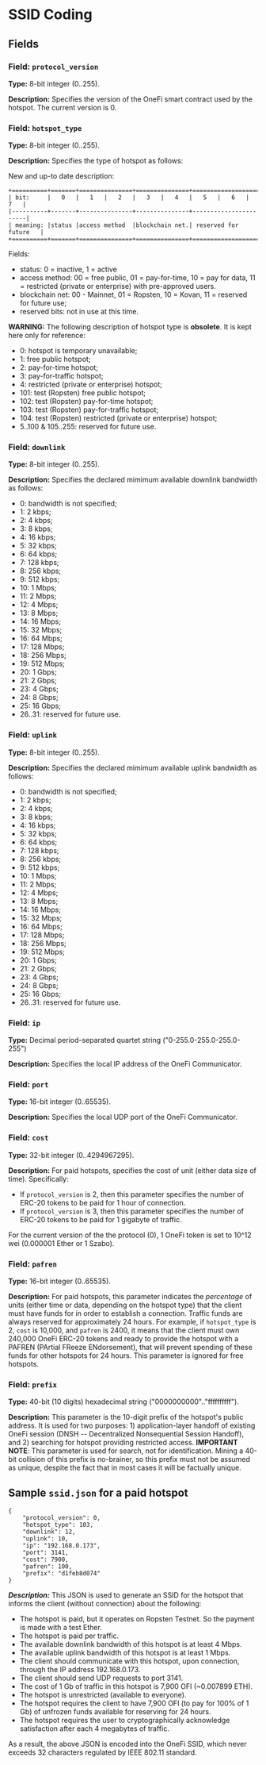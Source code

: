 # SSID Coding

## Fields

### Field: `protocol_version`
**Type:** 8-bit integer (0..255).

**Description:** Specifies the version of the OneFi smart contract used by the hotspot. The current version is 0.

### Field: `hotspot_type`
**Type:** 8-bit integer (0..255).

**Description:** Specifies the type of hotspot as follows:

New and up-to date description:

```
+==========+=======+===============+===============+=======================+
| bit:     |   0   |   1   |   2   |   3   |   4   |   5   |   6   |   7   |
|----------+-------+---------------+---------------+-----------------------|
| meaning: |status |access method  |blockchain net.| reserved for future   |
+==========+=======+===============+===============+=======================+         
```

Fields:

* status: 0 = inactive, 1 = active
* access method: 00 = free public, 01 = pay-for-time, 10 = pay for data, 11 = restricted (private or enterprise) with pre-approved users.
* blockchain net: 00 - Mainnet, 01 = Ropsten, 10 = Kovan, 11 = reserved for future use; 
* reserved bits: not in use at this time.


**WARNING:** The following description of hotspot type is **obsolete**. It is kept here only for reference:

* 0: hotspot is temporary unavailable;
* 1: free public hotspot;
* 2: pay-for-time hotspot;
* 3: pay-for-traffic hotspot;
* 4: restricted (private or enterprise) hotspot;
* 101: test (Ropsten) free public hotspot;
* 102: test (Ropsten) pay-for-time hotspot;
* 103: test (Ropsten) pay-for-traffic hotspot;
* 104: test (Ropsten) restricted (private or enterprise) hotspot;
* 5..100 & 105..255: reserved for future use.





### Field: `downlink`
**Type:** 8-bit integer (0..255).

**Description:** Specifies the declared mimimum available downlink bandwidth as follows:

* 0: bandwidth is not specified;
* 1: 2 kbps;
* 2: 4 kbps;
* 3: 8 kbps;
* 4: 16 kbps;
* 5: 32 kbps;
* 6: 64 kbps;
* 7: 128 kbps;
* 8: 256 kbps;
* 9: 512 kbps;
* 10: 1 Mbps;
* 11: 2 Mbps;
* 12: 4 Mbps;
* 13: 8 Mbps;
* 14: 16 Mbps;
* 15: 32 Mbps;
* 16: 64 Mbps;
* 17: 128 Mbps;
* 18: 256 Mbps;
* 19: 512 Mbps;
* 20: 1 Gbps;
* 21: 2 Gbps;
* 23: 4 Gbps;
* 24: 8 Gbps;
* 25: 16 Gbps;
* 26..31: reserved for future use.

### Field: `uplink`
**Type:** 8-bit integer (0..255).

**Description:** Specifies the declared mimimum available uplink bandwidth as follows:

* 0: bandwidth is not specified;
* 1: 2 kbps;
* 2: 4 kbps;
* 3: 8 kbps;
* 4: 16 kbps;
* 5: 32 kbps;
* 6: 64 kbps;
* 7: 128 kbps;
* 8: 256 kbps;
* 9: 512 kbps;
* 10: 1 Mbps;
* 11: 2 Mbps;
* 12: 4 Mbps;
* 13: 8 Mbps;
* 14: 16 Mbps;
* 15: 32 Mbps;
* 16: 64 Mbps;
* 17: 128 Mbps;
* 18: 256 Mbps;
* 19: 512 Mbps;
* 20: 1 Gbps;
* 21: 2 Gbps;
* 23: 4 Gbps;
* 24: 8 Gbps;
* 25: 16 Gbps;
* 26..31: reserved for future use.

### Field: `ip`
**Type:** Decimal period-separated quartet string ("0-255.0-255.0-255.0-255")

**Description:** Specifies the local IP address of the OneFi Communicator.


### Field: `port`
**Type:** 16-bit integer (0..65535).

**Description:** Specifies the local UDP port of the OneFi Communicator.

### Field: `cost`
**Type:** 32-bit integer (0..4294967295).

**Description:** For paid hotspots, specifies the cost of unit (either data size of time). Specifically:

* If `protocol_version` is 2, then this parameter specifies the number of ERC-20 tokens to be paid for 1 hour of connection.
* If `protocol_version` is 3, then this parameter specifies the number of ERC-20 tokens to be paid for 1 gigabyte of traffic.

For the current version of the the protocol (0), 1 OneFi token is set to 10^12 wei (0.000001 Ether or 1 Szabo).


### Field: `pafren`
**Type:** 16-bit integer (0..65535).

**Description:** For paid hotspots, this parameter indicates the *percentage* of units (either time or data, depending on the hotspot type) that the client must have funds for in order to establish a connection. Traffic funds are always reserved for approximately 24 hours. For example, if `hotspot_type` is 2, `cost` is 10,000, and `pafren` is 2400, it means that the client must own 240,000 OneFi ERC-20 tokens and ready to provide the hotspot with a PAFREN (PArtial FReeze ENdorsement), that will prevent spending of these funds for other hotspots for 24 hours. This parameter is ignored for free hotspots.

### Field: `prefix`
**Type:** 40-bit (10 digits) hexadecimal string ("0000000000".."ffffffffff").

**Description:** This parameter is the 10-digit prefix of the hotspot's public address. It is used for two purposes: 1) application-layer handoff of existing OneFi session (DNSH -- Decentralized Nonsequential Session Handoff), and 2) searching for hotspot providing restricted access.
**IMPORTANT NOTE**: This parameter is used for search, not for identification. Mining a 40-bit collision of this prefix is no-brainer, so this prefix must not be assumed as unique, despite the fact that in most cases it will be factually unique.

## Sample `ssid.json` for a paid hotspot

```
{
    "protocol_version": 0,
    "hotspot_type": 103,
    "downlink": 12,
    "uplink": 10,
    "ip": "192.168.0.173",
    "port": 3141,
    "cost": 7900,
    "pafren": 100,
    "prefix": "d1feb8d074"
}
```

***Description:*** This JSON is used to generate an SSID for the hotspot that informs the client (without connection) about the following:

* The hotspot is paid, but it operates on Ropsten Testnet. So the payment is made with a test Ether.
* The hotspot is paid per traffic.
* The available downlink bandwidth of this hotspot is at least 4 Mbps.
* The available uplink bandwidth of this hotspot is at least 1 Mbps.
* The client should communicate with this hotspot, upon connection, through the IP address 192.168.0.173.
* The client should send UDP requests to port 3141.
* The cost of 1 Gb of traffic in this hotspot is 7,900 OFI (~0.007899 ETH).
* The hotspot is unrestricted (available to everyone).
* The hotspot requires the client to have 7,900 OFI (to pay for 100% of 1 Gb) of unfrozen funds available for reserving for 24 hours.
* The hotspot requires the user to cryptographically acknowledge satisfaction after each 4 megabytes of traffic.

As a result, the above JSON is encoded into the OneFi SSID, which never exceeds 32 characters regulated by IEEE 802.11 standard.